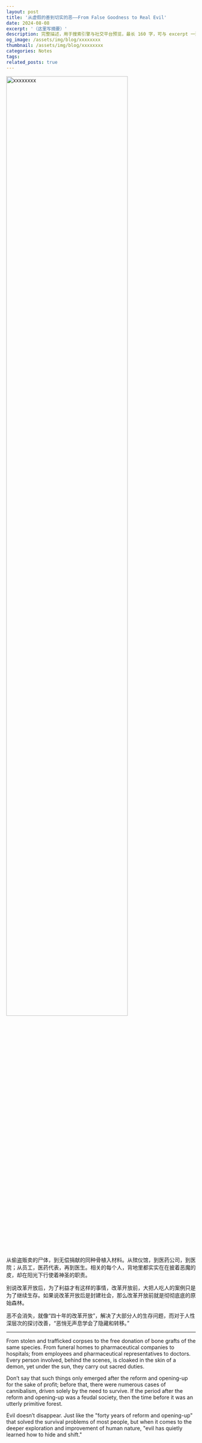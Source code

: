 ```yaml
---
layout: post
title: '从虚假的善到切实的恶——From False Goodness to Real Evil'
date: 2024-08-08
excerpt: '（这里写摘要）'
description: 完整描述，用于搜索引擎与社交平台预览，最长 160 字，可与 excerpt 一致
og_image: /assets/img/blog/xxxxxxxx
thumbnail: /assets/img/blog/xxxxxxxx
categories: Notes
tags: 
related_posts: true
---
```


<img src="/assets/img/blog/xxxxxxxx" style="width:80%;" alt="xxxxxxxx">

从偷盗贩卖的尸体，到无偿捐献的同种骨植入材料。从殡仪馆，到医药公司，到医院；从员工，医药代表，再到医生。相关的每个人，背地里都实实在在披着恶魔的皮，却在阳光下行使着神圣的职责。

别说改革开放后，为了利益才有这样的事情，改革开放前，大把人吃人的案例只是为了继续生存。如果说改革开放后是封建社会，那么改革开放前就是彻彻底底的原始森林。

恶不会消失，就像“四十年的改革开放”，解决了大部分人的生存问题，而对于人性深层次的探讨改善，“恶悄无声息学会了隐藏和转移。”

---

From stolen and trafficked corpses to the free donation of bone grafts of the same species. From funeral homes to pharmaceutical companies to hospitals; from employees and pharmaceutical representatives to doctors. Every person involved, behind the scenes, is cloaked in the skin of a demon, yet under the sun, they carry out sacred duties.

Don’t say that such things only emerged after the reform and opening-up for the sake of profit; before that, there were numerous cases of cannibalism, driven solely by the need to survive. If the period after the reform and opening-up was a feudal society, then the time before it was an utterly primitive forest.

Evil doesn’t disappear. Just like the "forty years of reform and opening-up" that solved the survival problems of most people, but when it comes to the deeper exploration and improvement of human nature, "evil has quietly learned how to hide and shift."
